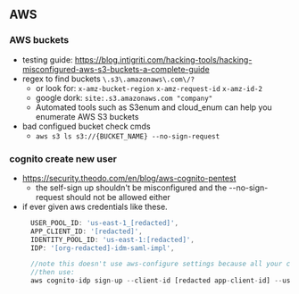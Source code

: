 ## AWS

### AWS buckets
- testing guide: https://blog.intigriti.com/hacking-tools/hacking-misconfigured-aws-s3-buckets-a-complete-guide 
- regex to find buckets `\.s3\.amazonaws\.com\/?`
  - or look for: `x-amz-bucket-region` `x-amz-request-id` `x-amz-id-2`
  - google dork: `site:.s3.amazonaws.com "company"`
  - Automated tools such as S3enum and cloud_enum can help you enumerate AWS S3 buckets
- bad configued bucket check cmds
  - `aws s3 ls s3://{BUCKET_NAME} --no-sign-request`

### cognito create new user
- https://security.theodo.com/en/blog/aws-cognito-pentest
  - the self-sign up shouldn't be misconfigured and the --no-sign-request should not be allowed either 
- if ever given aws credentials like these. 
  ```js 
    USER_POOL_ID: 'us-east-1_[redacted]',
    APP_CLIENT_ID: '[redacted]',
    IDENTITY_POOL_ID: 'us-east-1:[redacted]',
    IDP: '[org-redacted]-idm-saml-impl',

    //note this doesn't use aws-configure settings because all your commands override those
    //then use: 
    aws cognito-idp sign-up --client-id [redacted app-client-id] --username pentest12345@yopmail.com --password Password1234! --region us-east-1 --no-sign-request --user-attributes '[ {"Name":"email", "Value": "pentest12345@yopmail.com"}]'
  ```
